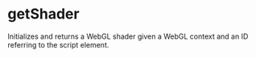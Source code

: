 # getShader
Initializes and returns a WebGL shader given a WebGL context and an ID referring to the script element. 
